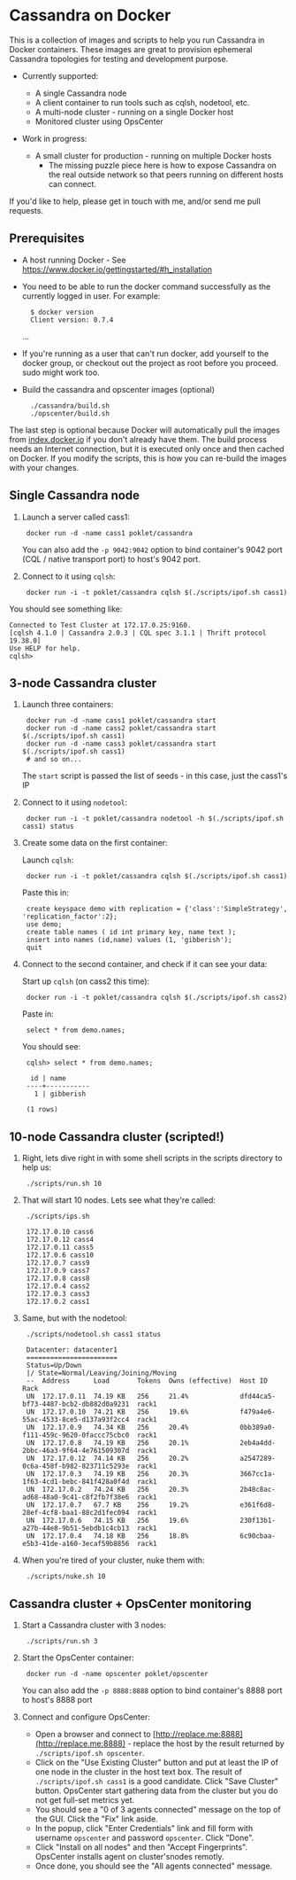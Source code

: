 Cassandra on Docker
===================

This is a collection of images and scripts to help you run Cassandra in Docker containers.
These images are great to provision ephemeral Cassandra topologies for testing and development purpose.

- Currently supported:
	- A single Cassandra node
	- A client container to run tools such as cqlsh, nodetool, etc.
	- A multi-node cluster - running on a single Docker host
	- Monitored cluster using OpsCenter

- Work in progress:
	- A small cluster for production - running on multiple Docker hosts
		- The missing puzzle piece here is how to expose Cassandra on the real outside network so that peers running on different hosts can connect.

If you'd like to help, please get in touch with me, and/or send me pull requests.


Prerequisites
-------------

- A host running Docker - See https://www.docker.io/gettingstarted/#h_installation
- You need to be able to run the docker command successfully as the currently logged in user. For example:

		$ docker version
		Client version: 0.7.4
    ...
    
- If you're running as a user that can't run docker, add yourself to the docker group, or checkout out the project as root before you proceed. sudo might work too.

- Build the cassandra and opscenter images (optional)

		./cassandra/build.sh
		./opscenter/build.sh

The last step is optional because Docker will automatically pull the images from [index.docker.io](https://index.docker.io) if you don't already have them. The build process needs an Internet connection, but it is executed only once and then cached on Docker. If you modify the scripts, this is how you can re-build the images with your changes.


Single Cassandra node
---------------------

1. Launch a server called cass1:

		docker run -d -name cass1 poklet/cassandra

	You can also add the `-p 9042:9042` option to bind container's 9042 port (CQL / native transport port) to host's 9042 port.

2. Connect to it using `cqlsh`:

		docker run -i -t poklet/cassandra cqlsh $(./scripts/ipof.sh cass1) 

You should see something like:

	Connected to Test Cluster at 172.17.0.25:9160.
	[cqlsh 4.1.0 | Cassandra 2.0.3 | CQL spec 3.1.1 | Thrift protocol 19.38.0]
	Use HELP for help.
	cqlsh> 


3-node Cassandra cluster
------------------------

1. Launch three containers:

		docker run -d -name cass1 poklet/cassandra start
		docker run -d -name cass2 poklet/cassandra start $(./scripts/ipof.sh cass1)
		docker run -d -name cass3 poklet/cassandra start $(./scripts/ipof.sh cass1)
		# and so on...

	The `start` script is passed the list of seeds - in this case, just the cass1's IP

2. Connect to it using `nodetool`:

		docker run -i -t poklet/cassandra nodetool -h $(./scripts/ipof.sh cass1) status

3. Create some data on the first container:

	Launch `cqlsh`:

		docker run -i -t poklet/cassandra cqlsh $(./scripts/ipof.sh cass1)

	Paste this in:

		create keyspace demo with replication = {'class':'SimpleStrategy', 'replication_factor':2};
		use demo;
		create table names ( id int primary key, name text );
		insert into names (id,name) values (1, 'gibberish');
		quit

4. Connect to the second container, and check if it can see your data:

	Start up `cqlsh` (on cass2 this time):

		docker run -i -t poklet/cassandra cqlsh $(./scripts/ipof.sh cass2)

	Paste in:

		select * from demo.names;

	You should see:

		cqlsh> select * from demo.names;

		 id | name
		----+-----------
		  1 | gibberish

		(1 rows)


10-node Cassandra cluster (scripted!)
-------------------------------------

1. Right, lets dive right in with some shell scripts in the scripts directory to help us:

        ./scripts/run.sh 10

2. That will start 10 nodes. Lets see what they're called:

        ./scripts/ips.sh

        172.17.0.10 cass6
        172.17.0.12 cass4
        172.17.0.11 cass5
        172.17.0.6 cass10
        172.17.0.7 cass9
        172.17.0.9 cass7
        172.17.0.8 cass8
        172.17.0.4 cass2
        172.17.0.3 cass3
        172.17.0.2 cass1

3. Same, but with the nodetool:

        ./scripts/nodetool.sh cass1 status

        Datacenter: datacenter1
        =======================
        Status=Up/Down
        |/ State=Normal/Leaving/Joining/Moving
        --  Address      Load       Tokens  Owns (effective)  Host ID                               Rack
        UN  172.17.0.11  74.19 KB   256     21.4%             dfd44ca5-bf73-4487-bcb2-db882d0a9231  rack1
        UN  172.17.0.10  74.21 KB   256     19.6%             f479a4e6-55ac-4533-8ce5-d137a93f2cc4  rack1
        UN  172.17.0.9   74.34 KB   256     20.4%             0bb389a0-f111-459c-9620-0faccc75cbc0  rack1
        UN  172.17.0.8   74.19 KB   256     20.1%             2eb4a4dd-2bbc-46a3-9f64-4e761509307d  rack1
        UN  172.17.0.12  74.14 KB   256     20.2%             a2547289-0c6a-458f-b982-823711c5293e  rack1
        UN  172.17.0.3   74.19 KB   256     20.3%             3667cc1a-1f63-4cd1-bebc-841f428a0f4d  rack1
        UN  172.17.0.2   74.24 KB   256     20.3%             2b48c8ac-ad68-48a0-9c41-c8f2fb7f38e6  rack1
        UN  172.17.0.7   67.7 KB    256     19.2%             e361f6d8-28ef-4cf8-baa1-88c2d1fec094  rack1
        UN  172.17.0.6   74.15 KB   256     19.6%             230f13b1-a27b-44e8-9b51-5ebdb1c4cb13  rack1
        UN  172.17.0.4   74.18 KB   256     18.8%             6c90cbaa-e5b3-41de-a160-3ecaf59b8856  rack1

4. When you're tired of your cluster, nuke them with:

        ./scripts/nuke.sh 10


Cassandra cluster + OpsCenter monitoring
----------------------------------------

1. Start a Cassandra cluster with 3 nodes:

		./scripts/run.sh 3
		
2. Start the OpsCenter container:

		docker run -d -name opscenter poklet/opscenter

	You can also add the `-p 8888:8888` option to bind container's 8888 port to host's 8888 port

3. Connect and configure OpsCenter:

	- Open a browser and connect to [http://replace.me:8888](http://replace.me:8888) - replace the host by the result returned by `./scripts/ipof.sh opscenter`.
	- Click on the "Use Existing Cluster" button and put at least the IP of one node in the cluster in the host text box. The result of `./scripts/ipof.sh cass1` is a good candidate. Click "Save Cluster" button. OpsCenter start gathering data from the cluster but you do not get full-set metrics yet.
	- You should see a "0 of 3 agents connected" message on the top of the GUI. Click the "Fix" link aside.
	- In the popup, click "Enter Credentials" link and fill form with username `opscenter` and password `opscenter`. Click "Done".
	- Click "Install on all nodes" and then "Accept Fingerprints". OpsCenter installs agent on cluster'snodes remotly.
	- Once done, you should see the "All agents connected" message.

